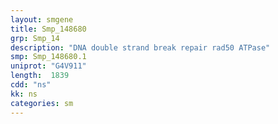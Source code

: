 ```yaml
---
layout: smgene
title: Smp_148680
grp: Smp_14
description: "DNA double strand break repair rad50 ATPase"
smp: Smp_148680.1
uniprot: "G4V911"
length:  1839
cdd: "ns"
kk: ns
categories: sm
---
```


